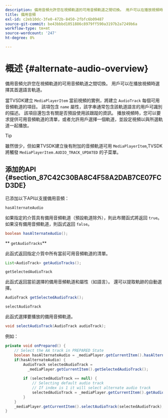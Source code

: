 ```yaml
---
description: 備用音頻允許您在視頻軌道的可用音頻軌道之間切換。 用戶可以在播放視頻時選擇其首選語言軌道。
title: 備用音頻
exl-id: c2eb10dc-3fe0-472b-8450-2fbfc6b09487
source-git-commit: be43bbbd1051886c8979ff590a3197b2a7249b6a
workflow-type: tm+mt
source-wordcount: '247'
ht-degree: 0%

---
```


# 概述 {#alternate-audio-overview}

備用音頻允許您在視頻軌道的可用音頻軌道之間切換。 用戶可以在播放視頻時選擇其首選語言軌道。

<!--<a id="section_E4F9DC28A2944BD08B4190A7F98A8365"></a>-->

當TVSDK建立 `MediaPlayerItem` 當前視頻的實例，將建立 `AudioTrack` 每個可用音頻軌道的項目。 該項包含 `name` 屬性，該字串通常包含該軌道語言的用戶可識別的描述。 該項目還包含有關是否預設使用該跟蹤的資訊。 播放視頻時，您可以要求提供可用音頻軌道的清單，或者允許用戶選擇一個軌道，並設定視頻以與所選軌道一起播放。

>[!TIP]
>
>雖然很少，但如果TVSDK建立後有附加的音頻軌道可用 `MediaPlayerItem`,TVSDK將觸發 `MediaPlayerItem.AUDIO_TRACK_UPDATED` 的子菜單。

## 添加的API {#section_87C42C30BA8C4F58A2DAB7CE07FCD3DE}

已添加以下API以支援備用音頻：

`hasAlternateAudio`

如果指定的介質具有備用音頻軌道（預設軌道除外），則此布爾函式將返回 `true`。 如果沒有備用音頻軌道，則函式返回 `false`。

```java
boolean hasAlternateAudio();
```

** `getAudioTracks`**

此函式返回指定介質中所有當前可用音頻軌道的清單。

```java
List<AudioTrack> getAudioTracks();
```

`getSelectedAudioTrack`

此函式返回當前選擇的備用音頻軌道和屬性（如語言）。 還可以提取軌跡的自動選擇。

```java
AudioTrack getSelectedAudioTrack();
```

`selectAudioTrack`

此函式選擇要播放的備用音頻軌道。

```java
void selectAudioTrack(AudioTrack audioTrack);
```

例如：

```java
private void onPrepared() { 
    // Select the AA track in PREPARED State 
    boolean hasAlternateAudio = _mediaPlayer.getCurrentItem().hasAlternateAudio(); 
    if(hasAlternateAudio) { 
        AudioTrack selectedAudioTrack =  
          _mediaPlayer.getCurrentItem().getSelectedAudioTrack(); 
 
        if (selectedAudioTrack == null) {  
            // Selecting default audio track  
            // If index is 1 it will select alternate audio track  
            selectedAudioTrack = _mediaPlayer.getCurrentItem().getAudioTracks().get(0);  
        } 
    } 
    _mediaPlayer.getCurrentItem().selectAudioTrack(selectedAudioTrack); 
} 
```

